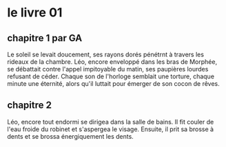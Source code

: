 # le livre 01

## chapitre 1 par GA
Le soleil se levait doucement, ses rayons dorés pénétrnt à travers les rideaux de la chambre. Léo, encore enveloppé dans les bras de Morphée, se débattait contre l'appel impitoyable du matin, ses paupières lourdes refusant de céder. Chaque son de l'horloge semblait une torture, chaque minute une éternité, alors qu'il luttait pour émerger de son cocon de rêves.

## chapitre 2
Léo, encore tout endormi se dirigea dans la salle de bains. Il fit couler de l'eau froide du robinet et s'aspergea le visage. Ensuite, il prit sa brosse à dents et se brossa énergiquement les dents.
